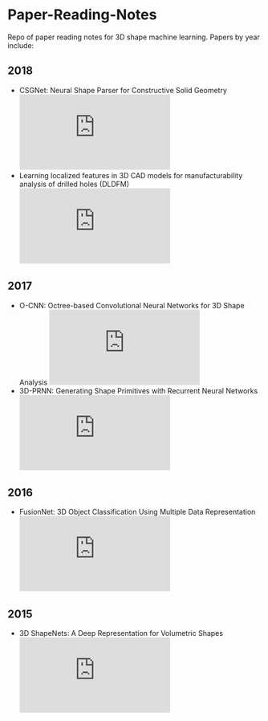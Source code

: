# Paper-Reading-Notes
Repo of paper reading notes for 3D shape machine learning. Papers by year include:

## 2018
- CSGNet: Neural Shape Parser for Constructive Solid Geometry ![Link](https://github.com/AndrewColligan/Paper-Reading-Notes/blob/master/Notes/CSGNet.MD)
- Learning localized features in 3D CAD models for manufacturability analysis of drilled holes (DLDFM) ![Link](https://github.com/AndrewColligan/Paper-Reading-Notes/blob/master/Notes/DLDFM.md)

## 2017
- O-CNN: Octree-based Convolutional Neural Networks for 3D Shape Analysis ![Link](https://github.com/AndrewColligan/Paper-Reading-Notes/blob/master/Notes/O-CNN.md)
- 3D-PRNN: Generating Shape Primitives with Recurrent Neural Networks ![Link](https://github.com/AndrewColligan/Paper-Reading-Notes/blob/master/Notes/3D-PRNN.md)

## 2016
- FusionNet: 3D Object Classification Using Multiple Data Representation ![Link](https://github.com/AndrewColligan/Paper-Reading-Notes/blob/master/Notes/FusionNet.md)

## 2015
- 3D ShapeNets: A Deep Representation for Volumetric Shapes ![Link](https://github.com/AndrewColligan/Paper-Reading-Notes/blob/master/Notes/ShapeNet.md)
      
